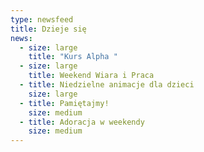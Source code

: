 ```yaml
---
type: newsfeed
title: Dzieje się
news:
  - size: large
    title: "Kurs Alpha "
  - size: large
    title: Weekend Wiara i Praca
  - title: Niedzielne animacje dla dzieci
    size: large
  - title: Pamiętajmy!
    size: medium
  - title: Adoracja w weekendy
    size: medium
---
```

